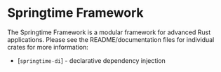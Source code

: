 # Springtime Framework

The Springtime Framework is a modular framework for advanced Rust applications. Please see the 
README/documentation files for individual crates for more information:

* [`springtime-di`] - declarative dependency injection
